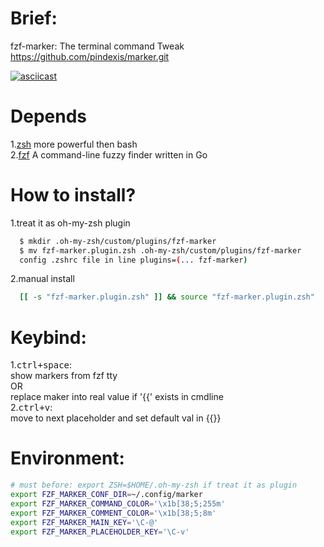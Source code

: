 # Brief:

fzf-marker: The terminal command
Tweak https://github.com/pindexis/marker.git

[![asciicast](https://asciinema.org/a/122370.png)](https://asciinema.org/a/122370)

# Depends
1.[zsh](http://www.zsh.org/) more powerful then bash  
2.[fzf](https://github.com/junegunn/fzf) A command-line fuzzy finder written in Go

# How to install?

  1.treat it as oh-my-zsh plugin
  ```sh
    $ mkdir .oh-my-zsh/custom/plugins/fzf-marker
    $ mv fzf-marker.plugin.zsh .oh-my-zsh/custom/plugins/fzf-marker
    config .zshrc file in line plugins=(... fzf-marker)
  ```
  2.manual install
  ```sh
    [[ -s "fzf-marker.plugin.zsh" ]] && source "fzf-marker.plugin.zsh"
  ```

# Keybind:

1.<kbd>ctrl+space</kbd>:  
show markers from fzf tty  
OR  
replace maker into real value if '{{' exists in cmdline  
2.<kbd>ctrl+v</kbd>:  
move to next placeholder and set default val in {{}} 

# Environment:

  ```sh
  # must before: export ZSH=$HOME/.oh-my-zsh if treat it as plugin
  export FZF_MARKER_CONF_DIR=~/.config/marker
  export FZF_MARKER_COMMAND_COLOR='\x1b[38;5;255m'
  export FZF_MARKER_COMMENT_COLOR='\x1b[38;5;8m'
  export FZF_MARKER_MAIN_KEY='\C-@'
  export FZF_MARKER_PLACEHOLDER_KEY='\C-v'
  ```

